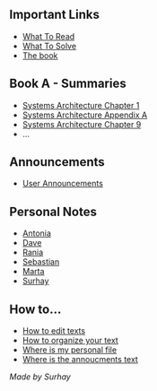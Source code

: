 ## Important Links
* [What To Read](sys_arch_wtr.pdf)
* [What To Solve](sys-arch-wts.pdf)
* [The book](thebook.pdf)

## Book A - Summaries
* [Systems Architecture Chapter 1](sa_chapter1.md)
* [Systems Architecture Appendix A](sa_appendixa.md)
* [Systems Architecture Chapter 9](sa_chapter9.md)
* ...

## Announcements
* [User Announcements](announcements/sa_ann.md)
      
## Personal Notes
* [Antonia](group/antonia.md)
* [Dave](group/dave.md)
* [Rania](group/rania.md)
* [Sebastian](group/sebastian.md)
* [Marta](group/marta.md)
* [Surhay](group/surhay.md)

## How to...
* [How to edit texts](help/edit_text.md)
* [How to organize your text](help/org_text.md)
* [Where is my personal file](help/where_pers.md)
* [Where is the annoucments text](help/ht_where_ann.md)

_Made by Surhay_
